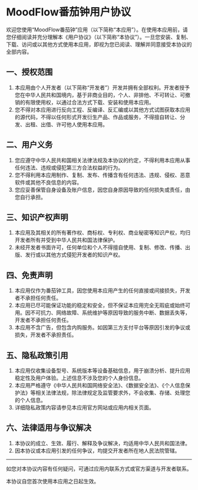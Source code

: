 # MoodFlow番茄钟用户协议



欢迎您使用“MoodFlow番茄钟”应用（以下简称“本应用”）。在使用本应用前，请您仔细阅读并充分理解本《用户协议》（以下简称“本协议”）。一旦您安装、复制、下载、访问或以其他方式使用本应用，即视为您已阅读、理解并同意接受本协议的全部内容。

## 一、授权范围

1. 本应用由个人开发者（以下简称“开发者”）开发并拥有全部权利。开发者授予您在中华人民共和国境内，基于非商业目的，个人、非排他、不可转让、可撤销的有限使用权，以通过合法方式下载、安装和使用本应用。
2. 您不得对本应用进行反向工程、反编译、反汇编或以其他方式试图获取本应用的源代码，不得以任何形式开发衍生产品、作品或服务，不得擅自转让、分发、出租、出借、许可他人使用本应用。

## 二、用户义务

1. 您应遵守中华人民共和国相关法律法规及本协议的约定，不得利用本应用从事任何违法、违规或侵犯第三方合法权益的行为。
2. 您不得利用本应用制作、复制、发布、传播含有任何违法、违规、侵权、恶意软件或其他不良信息的内容。
3. 您应妥善保管自身设备及账户信息，因您自身原因导致的任何损失或责任，由您自行承担。

## 三、知识产权声明

1. 本应用及其相关的所有著作权、商标权、专利权、商业秘密等知识产权，均归开发者所有并受到中华人民共和国法律保护。
2. 未经开发者书面许可，任何单位和个人不得擅自使用、复制、修改、传播、出版、发行或以其他方式侵犯开发者的知识产权。

## 四、免责声明

1. 本应用仅作为番茄钟工具，因您使用本应用产生的任何直接或间接损失，开发者不承担任何责任。
2. 本应用已尽可能保证功能的稳定和安全，但不保证本应用完全无瑕疵或始终可用。因不可抗力、网络故障、系统维护等原因导致的服务中断、数据丢失等，开发者不承担任何责任。
3. 本应用不含广告，但包含内购服务。如因第三方支付平台等原因引发的争议或损失，开发者不承担责任。

## 五、隐私政策引用

1. 本应用仅收集设备型号、系统版本等设备基础信息，用于崩溃分析、提升应用稳定性及用户体验。上述信息不涉及您的个人身份信息。
2. 本应用严格遵守《中华人民共和国网络安全法》、《数据安全法》、《个人信息保护法》等相关法律法规，除法律规定及监管要求外，不会收集、存储、处理您的个人信息。
3. 详细隐私政策内容请参见本应用官方网站或应用内相关页面。

## 六、法律适用与争议解决

1. 本协议的成立、生效、履行、解释及争议解决，均适用中华人民共和国法律。
2. 因本协议或本应用引发的任何争议，均提交开发者所在地人民法院管辖。

---

如您对本协议内容有任何疑问，可通过应用内联系方式或官方渠道与开发者联系。

本协议自您首次使用本应用之日起生效。
